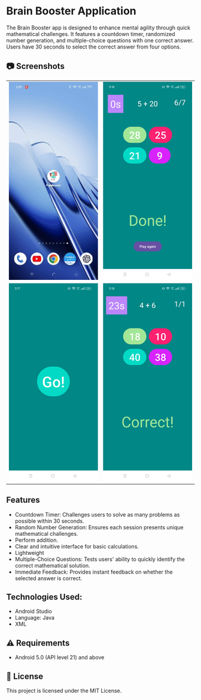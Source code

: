 
# Brain Booster Application

The Brain Booster app is designed to enhance mental agility through quick mathematical challenges. It features a countdown timer, randomized number generation, and multiple-choice questions with one correct answer. Users have 30 seconds to select the correct answer from four options.


## 📷 Screenshots

<table style="width:100%">
  <tr>
    <td style="width:50%"><img src="image_src/gif-brain.gif" alt="GIF Brain" style="width:100%; height:auto;"></td>
    <td style="width:50%"><img src="image_src/br_img1.jpg" alt="Image 1" style="width:100%; height:auto;"></td>
  </tr>
  <tr>
    <td style="width:50%"><img src="image_src/br_img2.jpg" alt="Image 2" style="width:100%; height:auto;"></td>
    <td style="width:50%"><img src="image_src/br_img3.jpg" alt="Image 3" style="width:100%; height:auto;"></td>
  </tr>
</table>




## Features

- Countdown Timer: Challenges users to solve as many problems as possible within 30 seconds.
- Random Number Generation: Ensures each session presents unique mathematical challenges.
- Perform addition.
- Clear and intuitive interface for basic calculations.
- Lightweight
- Multiple-Choice Questions: Tests users' ability to quickly identify the correct mathematical solution.
- Immediate Feedback: Provides instant feedback on whether the selected answer is correct.

## Technologies Used:

- Android Studio
- Language: Java
- XML
## ⚠️ Requirements

- Android 5.0 (API level 21) and above

## 📜 License

This project is licensed under the MIT License.

